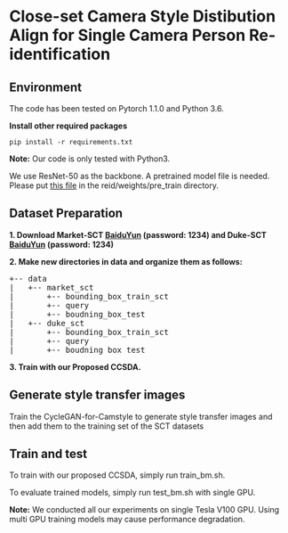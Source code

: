 # Close-set Camera Style Distibution Align for Single Camera Person Re-identification

## Environment

The code has been tested on Pytorch 1.1.0 and Python 3.6. 

**Install other required packages**
```console
pip install -r requirements.txt
```
**Note:**
Our code is only tested with Python3.

We use ResNet-50 as the backbone. A pretrained model file is needed. Please put [this file](https://download.pytorch.org/models/resnet50-19c8e357.pth) in the reid/weights/pre_train directory. 

## Dataset Preparation 

**1. Download Market-SCT [BaiduYun](https://pan.baidu.com/s/1l3bPijoaMawA_7oaA3cuTQ) (password: 1234) and Duke-SCT [BaiduYun](https://pan.baidu.com/s/19xueemhc0YnQV8DCqFpWeg) (password: 1234)**

**2. Make new directories in data and organize them as follows:**
<pre>
+-- data
|   +-- market_sct
|       +-- bounding_box_train_sct
|       +-- query
|       +-- boudning_box_test
|   +-- duke_sct
|       +-- bounding_box_train_sct
|       +-- query
|       +-- boudning_box_test
</pre>

**3. Train with our Proposed CCSDA.**
## Generate style transfer images
Train the CycleGAN-for-Camstyle to generate style transfer images and then add them to the training set of the SCT datasets

## Train and test
To train with our proposed CCSDA, simply run train_bm.sh. 

To evaluate trained models, simply run test_bm.sh with single GPU.

**Note:**
We conducted all our experiments on single Tesla V100 GPU. Using multi GPU training models may cause performance degradation.
